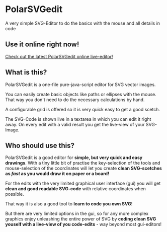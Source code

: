 # PolarSVGedit
A very simple SVG-Editor to do the basics with the mouse and all details in code

## Use it online right now!

[Check out the latest PolarSVGedit online live-editor!](https://polarwinkel.github.io/PolarSVGedit/PolarSVGedit.html)

## What is this?

PolarSVGedit is a one-file pure-java-script editor for SVG vector images.

You can easily create basic objects like paths or ellipses with the mouse. That way you don't need to do the necessary calculations by hand.

A configurable grid is offered so it is very quick easy to get a good scetch.

The SVG-Code is shown live in a textarea in which you can edit it right away. On every edit with a valid result you get the live-view of your SVG-Image.

## Who should use this?

PolarSVGedit is a good editor for __simple, but very quick and easy drawings__. With a tiny little bit of practise the key-selection of the tools and mouse-selection of the coordinates will let you create __clean SVG-scetches as _fast_ as you would draw it on paper or a board!__

For the edits with the very limited graphical user interface (gui) you will get __clean and good readable SVG-code__ with relative coordinates when possible.

That way it is also a good tool to __learn to code you own SVG__!

But there are very limited options in the gui, so for any more complex graphics enjoy unleashing the entire power of SVG by __coding clean SVG youself with a live-view of you code-edits__ - way beyond most gui-editors!

